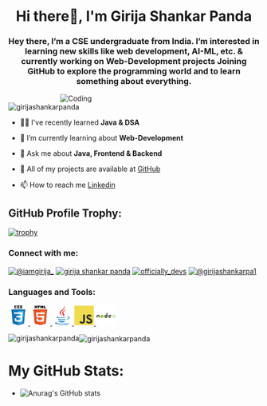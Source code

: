 <h1 align="center">Hi there👋, I'm Girija Shankar Panda</h1>
<h3 align="center">Hey there, I’m a CSE undergraduate from India. I’m interested in learning new skills like web development, AI-ML, etc. & currently working on Web-Development projects Joining GitHub to explore the programming world and to learn something about everything.</h3>
<img align="right" alt="Coding" width="400" src="">

<p align="left"> <img src="https://komarev.com/ghpvc/?username=girijashankarpanda&label=Profile%20views&color=0e75b6&style=flat" alt="girijashankarpanda" /> </p>


- 👨‍💻 I've recently learned **Java & DSA**

- 🌱 I’m currently learning about **Web-Development**

- 💬 Ask me about **Java, Frontend & Backend**

- 📝 All of my projects are available at [GitHub](https://github.com/GirijaShankarPanda)

- 📫 How to reach me [Linkedin](https://www.linkedin.com/in/girija-shankar-panda-27331923b/)

<h2 align="left">GitHub Profile Trophy:</h2>

[![trophy](https://github-profile-trophy.vercel.app/?username=GirijaShankarPanda&theme=algolia)](https://github.com/ryo-ma/github-profile-trophy)

<h3 align="left">Connect with me:</h3>
<p align="left">
<a href="https://twitter.com/@iamgirija_" target="blank"><img align="center" src="https://raw.githubusercontent.com/rahuldkjain/github-profile-readme-generator/master/src/images/icons/Social/twitter.svg" alt="@iamgirija_" height="30" width="40" /></a>
<a href="https://www.linkedin.com/in/girija-shankar-panda-27331923b/" target="blank"><img align="center" src="https://raw.githubusercontent.com/rahuldkjain/github-profile-readme-generator/master/src/images/icons/Social/linked-in-alt.svg" alt="girija shankar panda" height="30" width="40" /></a>
<a href="https://instagram.com/officially_devs" target="blank"><img align="center" src="https://raw.githubusercontent.com/rahuldkjain/github-profile-readme-generator/master/src/images/icons/Social/instagram.svg" alt="officially_devs" height="30" width="40" /></a>
<a href="https://www.hackerrank.com/@girijashankarpa1" target="blank"><img align="center" src="https://raw.githubusercontent.com/rahuldkjain/github-profile-readme-generator/master/src/images/icons/Social/hackerrank.svg" alt="@girijashankarpa1" height="30" width="40" /></a>
</p>

<h3 align="left">Languages and Tools:</h3>
<p align="left"> <a href="https://www.w3schools.com/css/" target="_blank" rel="noreferrer"> <img src="https://raw.githubusercontent.com/devicons/devicon/master/icons/css3/css3-original-wordmark.svg" alt="css3" width="40" height="40"/> </a> <a href="https://www.w3.org/html/" target="_blank" rel="noreferrer"> <img src="https://raw.githubusercontent.com/devicons/devicon/master/icons/html5/html5-original-wordmark.svg" alt="html5" width="40" height="40"/> </a> <a href="https://www.java.com" target="_blank" rel="noreferrer"> <img src="https://raw.githubusercontent.com/devicons/devicon/master/icons/java/java-original.svg" alt="java" width="40" height="40"/> </a> <a href="https://developer.mozilla.org/en-US/docs/Web/JavaScript" target="_blank" rel="noreferrer"> <img src="https://raw.githubusercontent.com/devicons/devicon/master/icons/javascript/javascript-original.svg" alt="javascript" width="40" height="40"/> </a> <a href="https://nodejs.org" target="_blank" rel="noreferrer"> <img src="https://raw.githubusercontent.com/devicons/devicon/master/icons/nodejs/nodejs-original-wordmark.svg" alt="nodejs" width="40" height="40"/> </a> </p>

<p><img align="left" src="https://github-readme-stats.vercel.app/api/top-langs?username=girijashankarpanda&show_icons=true&thame=radical&locale=en&layout=compact" alt="girijashankarpanda" /></p>

<p><img align="center" src="https://github-readme-streak-stats.herokuapp.com/?user=girijashankarpanda&thame=merko" alt="girijashankarpanda" /></p>

   
# My GitHub Stats:
- ![Anurag's GitHub stats](https://github-readme-stats.vercel.app/api?username=GirijaShankarPanda&show_icons=true&theme=radical)

<!---
GirijaShankarPanda/GirijaShankarPanda is a ✨ special ✨ repository because its `README.md` (this file) appears on your GitHub profile.
You can click the Preview link to take a look at your changes.
--->
